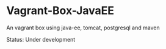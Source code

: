 # Vagrant-Box-JavaEE
An vagrant box using java-ee, tomcat, postgresql and maven


Status: Under development
